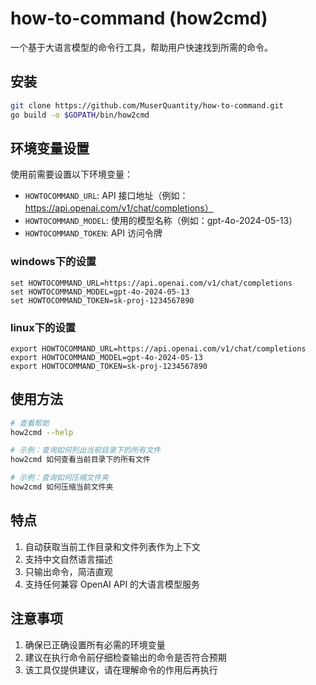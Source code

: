 # how-to-command (how2cmd)

一个基于大语言模型的命令行工具，帮助用户快速找到所需的命令。

## 安装

```bash
git clone https://github.com/MuserQuantity/how-to-command.git
go build -o $GOPATH/bin/how2cmd
```

## 环境变量设置

使用前需要设置以下环境变量：

- `HOWTOCOMMAND_URL`: API 接口地址（例如：https://api.openai.com/v1/chat/completions）
- `HOWTOCOMMAND_MODEL`: 使用的模型名称（例如：gpt-4o-2024-05-13）
- `HOWTOCOMMAND_TOKEN`: API 访问令牌

### windows下的设置
```
set HOWTOCOMMAND_URL=https://api.openai.com/v1/chat/completions
set HOWTOCOMMAND_MODEL=gpt-4o-2024-05-13
set HOWTOCOMMAND_TOKEN=sk-proj-1234567890
```

### linux下的设置
```
export HOWTOCOMMAND_URL=https://api.openai.com/v1/chat/completions
export HOWTOCOMMAND_MODEL=gpt-4o-2024-05-13
export HOWTOCOMMAND_TOKEN=sk-proj-1234567890
```

## 使用方法

```bash
# 查看帮助
how2cmd --help

# 示例：查询如何列出当前目录下的所有文件
how2cmd 如何查看当前目录下的所有文件

# 示例：查询如何压缩文件夹
how2cmd 如何压缩当前文件夹
```

## 特点

1. 自动获取当前工作目录和文件列表作为上下文
2. 支持中文自然语言描述
3. 只输出命令，简洁直观
4. 支持任何兼容 OpenAI API 的大语言模型服务

## 注意事项

1. 确保已正确设置所有必需的环境变量
2. 建议在执行命令前仔细检查输出的命令是否符合预期
3. 该工具仅提供建议，请在理解命令的作用后再执行
